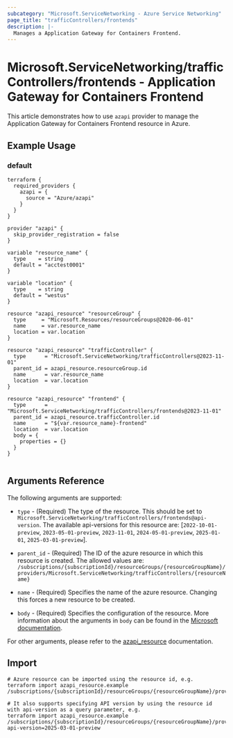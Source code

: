 ```yaml
---
subcategory: "Microsoft.ServiceNetworking - Azure Service Networking"
page_title: "trafficControllers/frontends"
description: |-
  Manages a Application Gateway for Containers Frontend.
---
```


# Microsoft.ServiceNetworking/trafficControllers/frontends - Application Gateway for Containers Frontend

This article demonstrates how to use `azapi` provider to manage the Application Gateway for Containers Frontend resource in Azure.

## Example Usage

### default

```hcl
terraform {
  required_providers {
    azapi = {
      source = "Azure/azapi"
    }
  }
}

provider "azapi" {
  skip_provider_registration = false
}

variable "resource_name" {
  type    = string
  default = "acctest0001"
}

variable "location" {
  type    = string
  default = "westus"
}

resource "azapi_resource" "resourceGroup" {
  type     = "Microsoft.Resources/resourceGroups@2020-06-01"
  name     = var.resource_name
  location = var.location
}

resource "azapi_resource" "trafficController" {
  type      = "Microsoft.ServiceNetworking/trafficControllers@2023-11-01"
  parent_id = azapi_resource.resourceGroup.id
  name      = var.resource_name
  location  = var.location
}

resource "azapi_resource" "frontend" {
  type      = "Microsoft.ServiceNetworking/trafficControllers/frontends@2023-11-01"
  parent_id = azapi_resource.trafficController.id
  name      = "${var.resource_name}-frontend"
  location  = var.location
  body = {
    properties = {}
  }
}


```



## Arguments Reference

The following arguments are supported:

* `type` - (Required) The type of the resource. This should be set to `Microsoft.ServiceNetworking/trafficControllers/frontends@api-version`. The available api-versions for this resource are: [`2022-10-01-preview`, `2023-05-01-preview`, `2023-11-01`, `2024-05-01-preview`, `2025-01-01`, `2025-03-01-preview`].

* `parent_id` - (Required) The ID of the azure resource in which this resource is created. The allowed values are:  
  `/subscriptions/{subscriptionId}/resourceGroups/{resourceGroupName}/providers/Microsoft.ServiceNetworking/trafficControllers/{resourceName}`

* `name` - (Required) Specifies the name of the azure resource. Changing this forces a new resource to be created.

* `body` - (Required) Specifies the configuration of the resource. More information about the arguments in `body` can be found in the [Microsoft documentation](https://learn.microsoft.com/en-us/azure/templates/Microsoft.ServiceNetworking/trafficControllers/frontends?pivots=deployment-language-terraform).

For other arguments, please refer to the [azapi_resource](https://registry.terraform.io/providers/Azure/azapi/latest/docs/resources/resource) documentation.

## Import

 ```shell
 # Azure resource can be imported using the resource id, e.g.
 terraform import azapi_resource.example /subscriptions/{subscriptionId}/resourceGroups/{resourceGroupName}/providers/Microsoft.ServiceNetworking/trafficControllers/{resourceName}/frontends/{resourceName}
 
 # It also supports specifying API version by using the resource id with api-version as a query parameter, e.g.
 terraform import azapi_resource.example /subscriptions/{subscriptionId}/resourceGroups/{resourceGroupName}/providers/Microsoft.ServiceNetworking/trafficControllers/{resourceName}/frontends/{resourceName}?api-version=2025-03-01-preview
 ```

